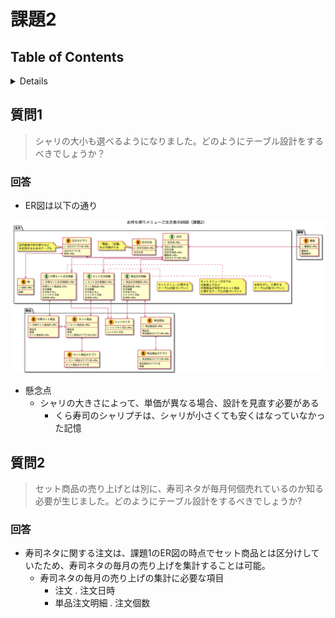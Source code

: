 # 課題2

## Table of Contents
<!-- START doctoc generated TOC please keep comment here to allow auto update -->
<!-- DON'T EDIT THIS SECTION, INSTEAD RE-RUN doctoc TO UPDATE -->
<details>
<summary>Details</summary>

- [質問1](#%E8%B3%AA%E5%95%8F1)
  - [回答](#%E5%9B%9E%E7%AD%94)
- [質問2](#%E8%B3%AA%E5%95%8F2)
  - [回答](#%E5%9B%9E%E7%AD%94-1)

</details>
<!-- END doctoc generated TOC please keep comment here to allow auto update -->

## 質問1

> シャリの大小も選べるようになりました。どのようにテーブル設計をするべきでしょうか？

### 回答

- ER図は以下の通り

![](../../../assets/お持ち帰りメニューご注文表のER図（課題2）.png)

- 懸念点
  - シャリの大きさによって、単価が異なる場合、設計を見直す必要がある
    - くら寿司のシャリプチは、シャリが小さくても安くはなっていなかった記憶

## 質問2

> セット商品の売り上げとは別に、寿司ネタが毎月何個売れているのか知る必要が生じました。どのようにテーブル設計をするべきでしょうか?

### 回答

- 寿司ネタに関する注文は、課題1のER図の時点でセット商品とは区分けしていたため、寿司ネタの毎月の売り上げを集計することは可能。
  - 寿司ネタの毎月の売り上げの集計に必要な項目
    - 注文 . 注文日時
    - 単品注文明細 . 注文個数
